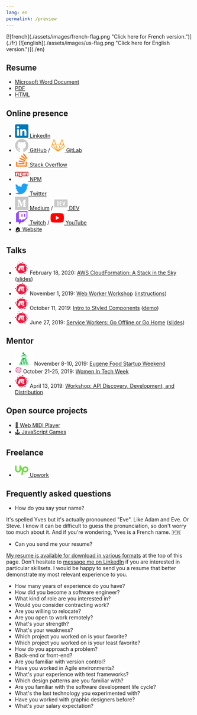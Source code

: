 ```yaml
---
lang: en
permalink: /preview
---
```


<span id="flag">
[![french](./assets/images/french-flag.png "Click here for French version.")](./fr)
[![english](./assets/images/us-flag.png "Click here for English version.")](./en)
</span>

## Resume

- [Microsoft Word Document](https://yvesgurcan.com/resume.docx)
- [PDF](https://yvesgurcan.com/resume.pdf)
- [HTML](https://stackoverflow.com/cv/yvesgurcan)

## Online presence

- [![LinkedIn](./assets/images/social-media/linkedin.svg) LinkedIn](https://linkedin.com/in/yvesgurcan)
- [![GitHub](./assets/images/social-media/github.svg) GitHub](https://github.com/yvesgurcan) / [![LinkedIn](./assets/images/social-media/gitlab.svg) GitLab](https://gitlab.com/yvesgurcan)
- [![Stack Overflow](./assets/images/social-media/stackoverflow.svg) Stack Overflow](https://stackoverflow.com/users/11439562/yves-gurcan)
- [![NPM](./assets/images/social-media/npm.svg) NPM](https://www.npmjs.com/~yvesgurcan)
- [![Twitter](./assets/images/social-media/twitter.svg) Twitter](https://twitter.com/yvesgurcan)
- [![Medium](./assets/images/social-media/medium.svg) Medium](https://medium.com/@yvesgurcan) / [![DEV](./assets/images/social-media/dev.svg) DEV](https://dev.to/yvesgurcan)
- [![Twitch](./assets/images/social-media/twitch.svg) Twitch](https://www.twitch.tv/yvesgurcan/videos) / [![YouTube](./assets/images/social-media/youtube.svg) YouTube](https://www.youtube.com/channel/UCmNgbt5GFQfdwPOKaJ-NHYw/videos)
- [🏠 Website](https://yvesgurcan.com/)

## Talks

- ![Meetup](./assets/images/social-media/meetup.svg) February 18, 2020: [AWS CloudFormation: A Stack in the Sky](https://www.meetup.com/Portland-Serverless-Architecture-Meetup/events/268360327/) ([slides](https://slides.com/yvesgurcan/cloudformation#/))
- ![Meetup](./assets/images/social-media/meetup.svg) November 1, 2019: [Web Worker Workshop](https://www.meetup.com/Elm-Eug/events/gnzgkryzpbcb/) ([instructions](https://workers.yvesgurcan.com/workshop/))
- ![Meetup](./assets/images/social-media/meetup.svg) October 11, 2019: [Intro to Styled Components](https://www.meetup.com/Elm-Eug/events/qsrfjryznbpb/) ([demo](https://styled.yvesgurcan.com/))
- ![Meetup](./assets/images/social-media/meetup.svg) June 27, 2019: [Service Workers: Go Offline or Go Home](https://www.meetup.com/eugenewebdevs/events/261941044/) ([slides](https://slides.com/yvesgurcan/sw#/))

## Mentor

- ![Startup Weekend](./assets/images/social-media/startupweekend.svg) November 8-10, 2019: [Eugene Food Startup Weekend](http://communities.techstars.com/usa/eugene/startup-weekend/14837)
- <img src="./assets/images/social-media/womenintech.png" height="18"> October 21-25, 2019: [Women In Tech Week](https://redefiningwomenintech.com/event/women-in-tech-week-oct-21-25)
- ![Meetup](./assets/images/social-media/meetup.svg) April 13, 2019: [Workshop: API Discovery, Development, and Distribution](https://www.meetup.com/eugenewebdevs/events/260157602/)

## Open source projects

- [🎹 Web MIDI Player](https://midi.yvesgurcan.com)
- [🕹️ JavaScript Games](https://games.yvesgurcan.com)

## Freelance

- [![LinkedIn](./assets/images/social-media/upwork.svg) Upwork](https://www.upwork.com/o/profiles/users/~01597447d3d6d1ea57/)

## Frequently asked questions

- How do you say your name?

It's spelled Yves but it's actually pronounced "Eve". Like Adam and Eve. Or Steve. I know it can be difficult to guess the pronunciation, so don't worry too much about it. And if you're wondering, Yves is a French name. 🇫🇷 

- Can you send me your resume?

[My resume is available for download in various formats](#resume) at the top of this page. Don't hesitate to [message me on LinkedIn](https://www.linkedin.com/in/yvesgurcan) if you are interested in particular skillsets. I would be happy to send you a resume that better demonstrate my most relevant experience to you.

- How many years of experience do you have?
- How did you become a software engineer?
- What kind of role are you interested in?
- Would you consider contracting work?
- Are you willing to relocate?
- Are you open to work remotely?
- What's your strength?
- What's your weakness?
- Which project you worked on is your favorite?
- Which project you worked on is your least favorite?
- How do you approach a problem?
- Back-end or front-end?
- Are you familiar with version control?
- Have you worked in Agile environments?
- What's your experience with test frameworks?
- Which design patterns are you familiar with?
- Are you familiar with the software development life cycle?
- What's the last technology you experimented with?
- Have you worked with graphic designers before?
- What's your salary expectation?
